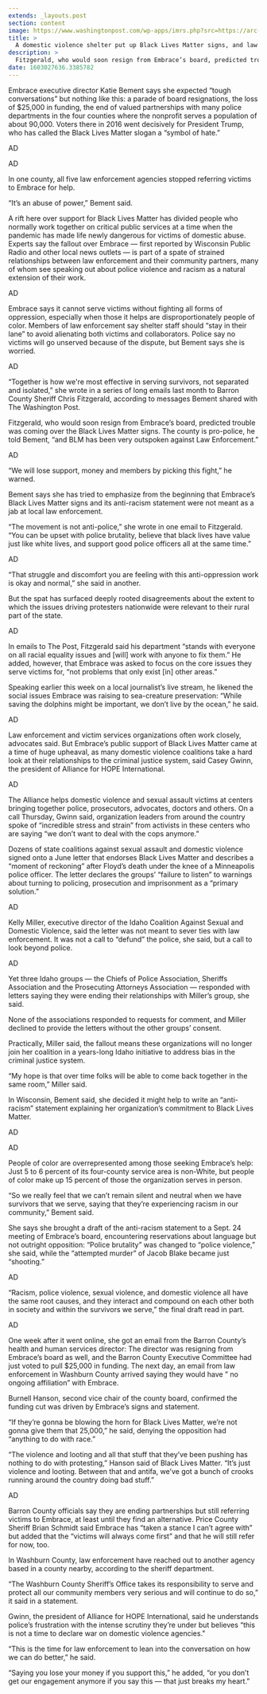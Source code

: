 ```yaml
--- 
extends: _layouts.post 
section: content 
image: https://www.washingtonpost.com/wp-apps/imrs.php?src=https://arc-anglerfish-washpost-prod-washpost.s3.amazonaws.com/public/G4CQSR54VRHPJJNVUPERZIILHA.jpeg&w=1440 
title: > 
  A domestic violence shelter put up Black Lives Matter signs, and law enforcement revolted 
description: > 
  Fitzgerald, who would soon resign from Embrace’s board, predicted trouble was coming over the Black Lives Matter signs.Bement says she has tried to emphasize from the beginning that Embrace’s Black Lives Matter signs and its anti-racism statement were not meant as a jab at local law enforcement.In Wisconsin, Bement said, she decided it might help to write an “anti-racism” statement explaining her organization’s commitment to Black Lives Matter.In Washburn County, law enforcement have reached out to another agency based in a county nearby, according to the sheriff department.“This is the time for law enforcement to lean into the conversation on how we can do better,” he said. 
date: 1603027636.3385782 
--- 
```

Embrace executive director Katie Bement says she expected “tough conversations” but nothing like this: a parade of board resignations, the loss of $25,000 in funding, the end of valued partnerships with many police departments in the four counties where the nonprofit serves a population of about 90,000. Voters there in 2016 went decisively for President Trump, who has called the Black Lives Matter slogan a “symbol of hate.”

AD

AD

In one county, all five law enforcement agencies stopped referring victims to Embrace for help.

“It’s an abuse of power,” Bement said.

A rift here over support for Black Lives Matter has divided people who normally work together on critical public services at a time when the pandemic has made life newly dangerous for victims of domestic abuse. Experts say the fallout over Embrace — first reported by Wisconsin Public Radio and other local news outlets — is part of a spate of strained relationships between law enforcement and their community partners, many of whom see speaking out about police violence and racism as a natural extension of their work.

AD

Embrace says it cannot serve victims without fighting all forms of oppression, especially when those it helps are disproportionately people of color. Members of law enforcement say shelter staff should “stay in their lane” to avoid alienating both victims and collaborators. Police say no victims will go unserved because of the dispute, but Bement says she is worried.

AD

“Together is how we're most effective in serving survivors, not separated and isolated,” she wrote in a series of long emails last month to Barron County Sheriff Chris Fitzgerald, according to messages Bement shared with The Washington Post.

Fitzgerald, who would soon resign from Embrace’s board, predicted trouble was coming over the Black Lives Matter signs. The county is pro-police, he told Bement, “and BLM has been very outspoken against Law Enforcement.”

AD

“We will lose support, money and members by picking this fight,” he warned.

Bement says she has tried to emphasize from the beginning that Embrace’s Black Lives Matter signs and its anti-racism statement were not meant as a jab at local law enforcement.

“The movement is not anti-police,” she wrote in one email to Fitzgerald. “You can be upset with police brutality, believe that black lives have value just like white lives, and support good police officers all at the same time.”

AD

“That struggle and discomfort you are feeling with this anti-oppression work is okay and normal,” she said in another.

But the spat has surfaced deeply rooted disagreements about the extent to which the issues driving protesters nationwide were relevant to their rural part of the state.

AD

In emails to The Post, Fitzgerald said his department “stands with everyone on all racial equality issues and [will] work with anyone to fix them.” He added, however, that Embrace was asked to focus on the core issues they serve victims for, “not problems that only exist [in] other areas.”

Speaking earlier this week on a local journalist’s live stream, he likened the social issues Embrace was raising to sea-creature preservation: “While saving the dolphins might be important, we don’t live by the ocean,” he said.

AD

Law enforcement and victim services organizations often work closely, advocates said. But Embrace’s public support of Black Lives Matter came at a time of huge upheaval, as many domestic violence coalitions take a hard look at their relationships to the criminal justice system, said Casey Gwinn, the president of Alliance for HOPE International.

AD

The Alliance helps domestic violence and sexual assault victims at centers bringing together police, prosecutors, advocates, doctors and others. On a call Thursday, Gwinn said, organization leaders from around the country spoke of “incredible stress and strain” from activists in these centers who are saying “we don’t want to deal with the cops anymore.”

Dozens of state coalitions against sexual assault and domestic violence signed onto a June letter that endorses Black Lives Matter and describes a “moment of reckoning” after Floyd’s death under the knee of a Minneapolis police officer. The letter declares the groups’ “failure to listen” to warnings about turning to policing, prosecution and imprisonment as a “primary solution.”

AD

Kelly Miller, executive director of the Idaho Coalition Against Sexual and Domestic Violence, said the letter was not meant to sever ties with law enforcement. It was not a call to “defund” the police, she said, but a call to look beyond police.

AD

Yet three Idaho groups — the Chiefs of Police Association, Sheriffs Association and the Prosecuting Attorneys Association — responded with letters saying they were ending their relationships with Miller’s group, she said.

None of the associations responded to requests for comment, and Miller declined to provide the letters without the other groups’ consent.

Practically, Miller said, the fallout means these organizations will no longer join her coalition in a years-long Idaho initiative to address bias in the criminal justice system.

“My hope is that over time folks will be able to come back together in the same room,” Miller said.

In Wisconsin, Bement said, she decided it might help to write an “anti-racism” statement explaining her organization’s commitment to Black Lives Matter.

AD

AD

People of color are overrepresented among those seeking Embrace’s help: Just 5 to 6 percent of its four-county service area is non-White, but people of color make up 15 percent of those the organization serves in person.

“So we really feel that we can’t remain silent and neutral when we have survivors that we serve, saying that they’re experiencing racism in our community,” Bement said.

She says she brought a draft of the anti-racism statement to a Sept. 24 meeting of Embrace’s board, encountering reservations about language but not outright opposition: “Police brutality” was changed to “police violence,” she said, while the “attempted murder” of Jacob Blake became just “shooting.”

AD

“Racism, police violence, sexual violence, and domestic violence all have the same root causes, and they interact and compound on each other both in society and within the survivors we serve,” the final draft read in part.

AD

One week after it went online, she got an email from the Barron County’s health and human services director: The director was resigning from Embrace’s board as well, and the Barron County Executive Committee had just voted to pull $25,000 in funding. The next day, an email from law enforcement in Washburn County arrived saying they would have ” no ongoing affiliation” with Embrace.

Burnell Hanson, second vice chair of the county board, confirmed the funding cut was driven by Embrace’s signs and statement.

“If they’re gonna be blowing the horn for Black Lives Matter, we’re not gonna give them that 25,000,” he said, denying the opposition had “anything to do with race.”

“The violence and looting and all that stuff that they’ve been pushing has nothing to do with protesting,” Hanson said of Black Lives Matter. “It’s just violence and looting. Between that and antifa, we’ve got a bunch of crooks running around the country doing bad stuff.”

AD

Barron County officials say they are ending partnerships but still referring victims to Embrace, at least until they find an alternative. Price County Sheriff Brian Schmidt said Embrace has “taken a stance I can’t agree with” but added that the “victims will always come first” and that he will still refer for now, too.

In Washburn County, law enforcement have reached out to another agency based in a county nearby, according to the sheriff department.

“The Washburn County Sheriff’s Office takes its responsibility to serve and protect all our community members very serious and will continue to do so,” it said in a statement.

Gwinn, the president of Alliance for HOPE International, said he understands police’s frustration with the intense scrutiny they’re under but believes “this is not a time to declare war on domestic violence agencies."

“This is the time for law enforcement to lean into the conversation on how we can do better,” he said.

“Saying you lose your money if you support this,” he added, “or you don’t get our engagement anymore if you say this — that just breaks my heart.”